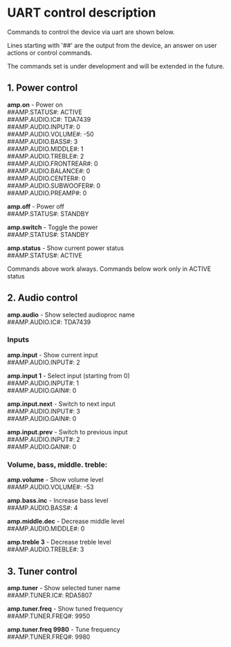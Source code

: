 # UART control description

Commands to control the device via uart are shown below.

Lines starting with '##' are the output from the device,
an answer on user actions or control commands.

The commands set is under development and will be extended
in the future.

## 1. Power control


**amp.on**                      - Power on  
  ##AMP.STATUS#: ACTIVE  
  ##AMP.AUDIO.IC#: TDA7439  
  ##AMP.AUDIO.INPUT#: 0  
  ##AMP.AUDIO.VOLUME#: -50  
  ##AMP.AUDIO.BASS#: 3  
  ##AMP.AUDIO.MIDDLE#: 1  
  ##AMP.AUDIO.TREBLE#: 2  
  ##AMP.AUDIO.FRONTREAR#: 0  
  ##AMP.AUDIO.BALANCE#: 0  
  ##AMP.AUDIO.CENTER#: 0  
  ##AMP.AUDIO.SUBWOOFER#: 0  
  ##AMP.AUDIO.PREAMP#: 0  

**amp.off**                     - Power off  
  ##AMP.STATUS#: STANDBY  

**amp.switch**                  - Toggle the power  
  ##AMP.STATUS#: STANDBY  

**amp.status**                  - Show current power status  
  ##AMP.STATUS#: ACTIVE  

Commands above work always. Commands below work only in ACTIVE status


## 2. Audio control

**amp.audio**                   - Show selected audioproc name  
  ##AMP.AUDIO.IC#: TDA7439  

### Inputs

**amp.input**                   - Show current input  
 ##AMP.AUDIO.INPUT#: 2  

**amp.input 1**                 - Select input (starting from 0)  
  ##AMP.AUDIO.INPUT#: 1  
  ##AMP.AUDIO.GAIN#: 0  

**amp.input.next**              - Switch to next input  
  ##AMP.AUDIO.INPUT#: 3  
  ##AMP.AUDIO.GAIN#: 0  

**amp.input.prev**              - Switch to previous input  
  ##AMP.AUDIO.INPUT#: 2  
  ##AMP.AUDIO.GAIN#: 0  

### Volume, bass, middle. treble:

**amp.volume**                  - Show volume level  
  ##AMP.AUDIO.VOLUME#: -53  

**amp.bass.inc**                - Increase bass level  
  ##AMP.AUDIO.BASS#: 4  

**amp.middle.dec**              - Decrease middle level  
  ##AMP.AUDIO.MIDDLE#: 0  

**amp.treble 3**                - Decrease treble level  
  ##AMP.AUDIO.TREBLE#: 3  

## 3. Tuner control

**amp.tuner**                   - Show selected tuner name  
  ##AMP.TUNER.IC#: RDA5807  

**amp.tuner.freq**              - Show tuned frequency  
  ##AMP.TUNER.FREQ#: 9950  

**amp.tuner.freq 9980**         - Tune frequency  
  ##AMP.TUNER.FREQ#: 9980  
